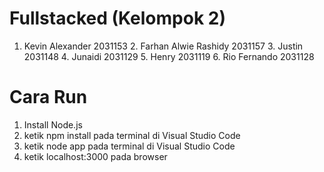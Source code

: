 # Fullstacked (Kelompok 2)
 1. Kevin Alexander 2031153 2. Farhan Alwie Rashidy 2031157 3. Justin 2031148  4. Junaidi 2031129 5. Henry 2031119 6. Rio Fernando 2031128

# Cara Run
1. Install Node.js
2. ketik npm install pada terminal di Visual Studio Code
3. ketik node app pada terminal di Visual Studio Code
4. ketik localhost:3000 pada browser
